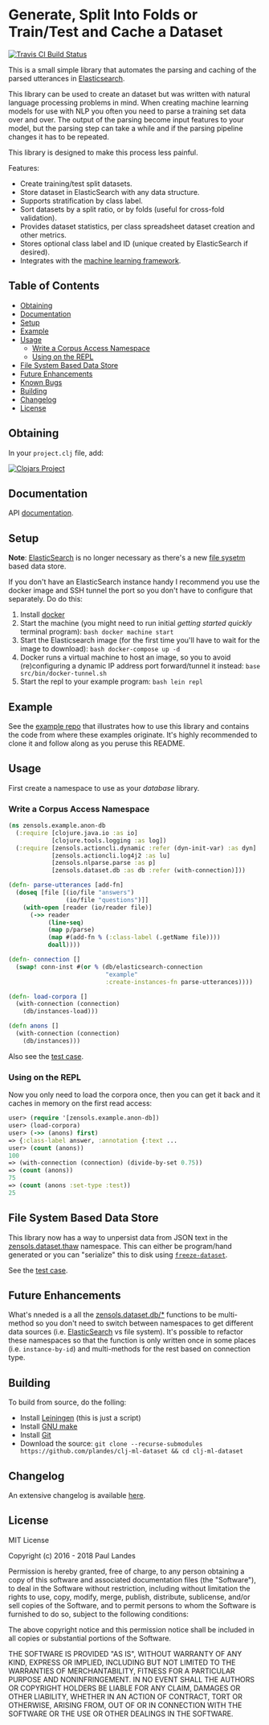 # Generate, Split Into Folds or Train/Test and Cache a Dataset

[![Travis CI Build Status][travis-badge]][travis-link]

  [travis-link]: https://travis-ci.org/plandes/clj-ml-dataset
  [travis-badge]: https://travis-ci.org/plandes/clj-ml-dataset.svg?branch=master

This is a small simple library that automates the parsing and caching of the
parsed utterances in [Elasticsearch].

This library can be used to create an dataset but was written with natural
language processing problems in mind.  When creating machine learning models
for use with NLP you often you need to parse a training set data over and over.
The output of the parsing become input features to your model, but the parsing
step can take a while and if the parsing pipeline changes it has to be
repeated.

This library is designed to make this process less painful.

Features:

* Create training/test split datasets.
* Store dataset in ElasticSearch with any data structure.
* Supports stratification by class label.
* Sort datasets by a split ratio, or by folds (useful for cross-fold validation).
* Provides dataset statistics, per class spreadsheet dataset creation and other
  metrics.
* Stores optional class label and ID (unique created by ElasticSearch if
desired).
* Integrates with
  the [machine learning framework](https://github.com/plandes/clj-ml-model).


<!-- markdown-toc start - Don't edit this section. Run M-x markdown-toc-refresh-toc -->
## Table of Contents

- [Obtaining](#obtaining)
- [Documentation](#documentation)
- [Setup](#setup)
- [Example](#example)
- [Usage](#usage)
    - [Write a Corpus Access Namespace](#write-a-corpus-access-namespace)
    - [Using on the REPL](#using-on-the-repl)
- [File System Based Data Store](#file-system-based-data-store)
- [Future Enhancements](#future-enhancements)
- [Known Bugs](#known-bugs)
- [Building](#building)
- [Changelog](#changelog)
- [License](#license)

<!-- markdown-toc end -->


## Obtaining

In your `project.clj` file, add:

[![Clojars Project](https://clojars.org/com.zensols.ml/dataset/latest-version.svg)](https://clojars.org/com.zensols.ml/dataset/)


## Documentation

API [documentation](https://plandes.github.io/clj-ml-dataset/codox/index.html).


## Setup

**Note**: [ElasticSearch] is no longer necessary as there's a
new [file sysetm](#file-system-based-data-store) based data store.

If you don't have an ElasticSearch instance handy I recommend you use the
docker image and SSH tunnel the port so you don't have to configure that
separately.  Do do this:

1. Install [docker](https://docs.docker.com/engine/installation/)
2. Start the machine (you might need to run initial *getting started quickly*
   terminal program): ```bash docker machine start```
3. Start the Elasticsearch image (for the first time you'll have to wait for
   the image to download): ```bash docker-compose up -d```
4. Docker runs a virtual machine to host an image, so you to avoid
   (re)configuring a dynamic IP address port forward/tunnel it instead: ```base
   src/bin/docker-tunnel.sh```
5. Start the repl to your example program: ```bash lein repl```


## Example

See the [example repo](https://github.com/plandes/clj-example-nlp-ml) that
illustrates how to use this library and contains the code from where these
examples originate.  It's highly recommended to clone it and follow along as
you peruse this README.


## Usage

First create a namespace to use as your *database* library.


### Write a Corpus Access Namespace

```clojure
(ns zensols.example.anon-db
  (:require [clojure.java.io :as io]
            [clojure.tools.logging :as log])
  (:require [zensols.actioncli.dynamic :refer (dyn-init-var) :as dyn]
            [zensols.actioncli.log4j2 :as lu]
            [zensols.nlparse.parse :as p]
            [zensols.dataset.db :as db :refer (with-connection)]))

(defn- parse-utterances [add-fn]
  (doseq [file [(io/file "answers")
                (io/file "questions")]]
    (with-open [reader (io/reader file)]
      (->> reader
           (line-seq)
           (map p/parse)
           (map #(add-fn % (:class-label (.getName file))))
           doall))))

(defn- connection []
  (swap! conn-inst #(or % (db/elasticsearch-connection
                           "example"
                           :create-instances-fn parse-utterances))))

(defn- load-corpora []
  (with-connection (connection)
    (db/instances-load)))

(defn anons []
  (with-connection (connection)
    (db/instances)))
```

Also see the [test case](test/zensols/dataset/thaw_test.clj).


### Using on the REPL

Now you only need to load the corpora once, then you can get it back and it
caches in memory on the first read access:
```clojure
user> (require '[zensols.example.anon-db])
user> (load-corpora)
user> (->> (anons) first)
=> {:class-label answer, :annotation {:text ...
user> (count (anons))
100
=> (with-connection (connection) (divide-by-set 0.75))
=> (count (anons))
75
=> (count (anons :set-type :test))
25
```

## File System Based Data Store

This library now has a way to unpersist data from JSON text in
the
[zensols.dataset.thaw](https://plandes.github.io/clj-ml-dataset/codox/zensols.dataset.thaw.html) namespace.
This can either be program/hand generated or you can "serialize" this to disk
using
[`freeze-dataset`](https://plandes.github.io/clj-ml-dataset/codox/zensols.dataset.db.html#freeze-dataset).

See the [test case](test/zensols/dataset/thaw_test.clj).


## Future Enhancements

What's nneded is a all
the
[zensols.dataset.db/*](https://plandes.github.io/clj-ml-dataset/codox/zensols.dataset.db.html) functions
to be multi-method so you don't need to switch between namespaces to get
different data sources (i.e. [ElasticSearch] vs file system).  It's possible to
refactor these namespaces so that the function is only written once in some
places (i.e. `instance-by-id`) and multi-methods for the rest based on
connection type.


## Building

To build from source, do the folling:

- Install [Leiningen](http://leiningen.org) (this is just a script)
- Install [GNU make](https://www.gnu.org/software/make/)
- Install [Git](https://git-scm.com)
- Download the source: `git clone --recurse-submodules https://github.com/plandes/clj-ml-dataset && cd clj-ml-dataset`


## Changelog

An extensive changelog is available [here](CHANGELOG.md).


## License

MIT License

Copyright (c) 2016 - 2018 Paul Landes

Permission is hereby granted, free of charge, to any person obtaining a copy of this software and associated documentation files (the "Software"), to deal in the Software without restriction, including without limitation the rights to use, copy, modify, merge, publish, distribute, sublicense, and/or sell copies of the Software, and to permit persons to whom the Software is furnished to do so, subject to the following conditions:

The above copyright notice and this permission notice shall be included in all copies or substantial portions of the Software.

THE SOFTWARE IS PROVIDED "AS IS", WITHOUT WARRANTY OF ANY KIND, EXPRESS OR IMPLIED, INCLUDING BUT NOT LIMITED TO THE WARRANTIES OF MERCHANTABILITY, FITNESS FOR A PARTICULAR PURPOSE AND NONINFRINGEMENT. IN NO EVENT SHALL THE AUTHORS OR COPYRIGHT HOLDERS BE LIABLE FOR ANY CLAIM, DAMAGES OR OTHER LIABILITY, WHETHER IN AN ACTION OF CONTRACT, TORT OR OTHERWISE, ARISING FROM, OUT OF OR IN CONNECTION WITH THE SOFTWARE OR THE USE OR OTHER DEALINGS IN THE SOFTWARE.


<!-- links -->
[Elasticsearch]: https://www.elastic.co
